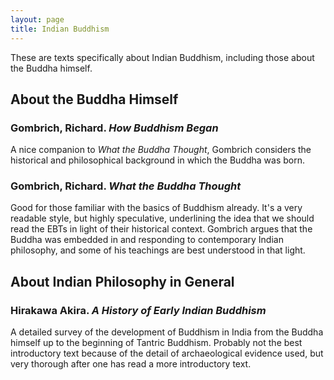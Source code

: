```yaml
---
layout: page
title: Indian Buddhism
---
```


These are texts specifically about Indian Buddhism, including those about the Buddha himself.

## About the Buddha Himself

### Gombrich, Richard. *How Buddhism Began*

A nice companion to *What the Buddha Thought*, Gombrich considers the historical and philosophical background in which the Buddha was born.

### Gombrich, Richard. *What the Buddha Thought*

Good for those familiar with the basics of Buddhism already.  It's a very readable style, but highly speculative, underlining the idea that we should read the EBTs in light of their historical context.  Gombrich argues that the Buddha was embedded in and responding to contemporary Indian philosophy, and some of his teachings are best understood in that light.

## About Indian Philosophy in General

### Hirakawa Akira.  *A History of Early Indian Buddhism*

A detailed survey of the development of Buddhism in India from the Buddha himself up to the beginning of Tantric Buddhism.  Probably not the best introductory text because of the detail of archaeological evidence used, but very thorough after one has read a more introductory text.

